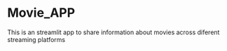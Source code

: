 # Movie_APP
This is an streamlit app to share information about movies across diferent streaming platforms


